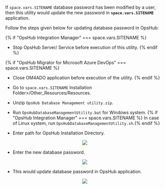 
If <code class="expression">space.vars.SITENAME</code> database password has been modified by a user, then this utility would update the new password in **<code class="expression">space.vars.SITENAME</code>** application.

Follow the steps given below for updating database password in OpsHub:

{% if "OpsHub Integration Manager" === space.vars.SITENAME %}
* Stop OpsHub Server/ Service before execution of this utility.
{% endif %}

{% if "OpsHub Migrator for Microsoft Azure DevOps" === space.vars.SITENAME %}
* Close OM4ADO application before execution of the utility.
{% endif %}

* Go to <code class="expression">space.vars.SITENAME</code> Installation Folder>/Other_Resources/Resources.
* Unzip `OpsHub Database Management utility.zip`.
* Run `OpsHubDatabaseManagementUtility.bat` for Windows system. 
{% if "OpsHub Integration Manager" === space.vars.SITENAME %} In case of Linux system, run `OpsHubDatabaseManagementUtility.sh`.{% endif %}
* Enter path for OpsHub Installation Directory.

<p align="center">
  <img src="../../assets/Updating_Database_Password_Image_1.png">
</p>


* Enter the new database password.

<p align="center">
  <img src="../../assets/Updating_Database_Password_Image_2.png">
</p>


* This would update database password in OpsHub application.

<p align="center">
  <img src="../../assets/Updating_Database_Password_Image_3.png">
</p>




